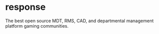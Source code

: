 # response
The best open source MDT, RMS, CAD, and departmental management platform gaming communities.
